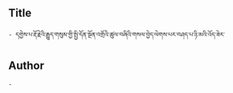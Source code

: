 ## Title
	- དགྱེས་པ་རྡོ་རྗེའི་རྒྱུད་གསུམ་གྱི་སྤྱི་དོན་སྔོན་འགྲོའི་ཚུལ་བཞིའི་གསལ་བྱེད་ལེགས་པར་བཤད་པ་ཉི་མའི་འོད་ཟེར་

## Author
	- 

